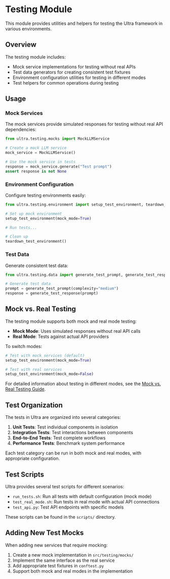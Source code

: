 # Testing Module

This module provides utilities and helpers for testing the Ultra framework in various environments.

## Overview

The testing module includes:

- Mock service implementations for testing without real APIs
- Test data generators for creating consistent test fixtures
- Environment configuration utilities for testing in different modes
- Test helpers for common operations during testing

## Usage

### Mock Services

The mock services provide simulated responses for testing without real API dependencies:

```python
from ultra.testing.mocks import MockLLMService

# Create a mock LLM service
mock_service = MockLLMService()

# Use the mock service in tests
response = mock_service.generate("Test prompt")
assert response is not None
```

### Environment Configuration

Configure testing environments easily:

```python
from ultra.testing.environment import setup_test_environment, teardown_test_environment

# Set up mock environment
setup_test_environment(mock_mode=True)

# Run tests...

# Clean up
teardown_test_environment()
```

### Test Data

Generate consistent test data:

```python
from ultra.testing.data import generate_test_prompt, generate_test_response

# Generate test data
prompt = generate_test_prompt(complexity="medium")
response = generate_test_response(prompt)
```

## Mock vs. Real Testing

The testing module supports both mock and real mode testing:

- **Mock Mode**: Uses simulated responses without real API calls
- **Real Mode**: Tests against actual API providers

To switch modes:

```python
# Test with mock services (default)
setup_test_environment(mock_mode=True)

# Test with real services
setup_test_environment(mock_mode=False)
```

For detailed information about testing in different modes, see the [Mock vs. Real Testing Guide](../../documentation/testing/mock_vs_real_testing.md).

## Test Organization

The tests in Ultra are organized into several categories:

1. **Unit Tests**: Test individual components in isolation
2. **Integration Tests**: Test interactions between components
3. **End-to-End Tests**: Test complete workflows
4. **Performance Tests**: Benchmark system performance

Each test category can be run in both mock and real modes, with appropriate configuration.

## Test Scripts

Ultra provides several test scripts for different scenarios:

- `run_tests.sh`: Run all tests with default configuration (mock mode)
- `test_real_mode.sh`: Run tests in real mode with actual API connections
- `test_api.py`: Test API endpoints with specific models

These scripts can be found in the `scripts/` directory.

## Adding New Test Mocks

When adding new services that require mocking:

1. Create a new mock implementation in `src/testing/mocks/`
2. Implement the same interface as the real service
3. Add appropriate test fixtures in `conftest.py`
4. Support both mock and real modes in the implementation
